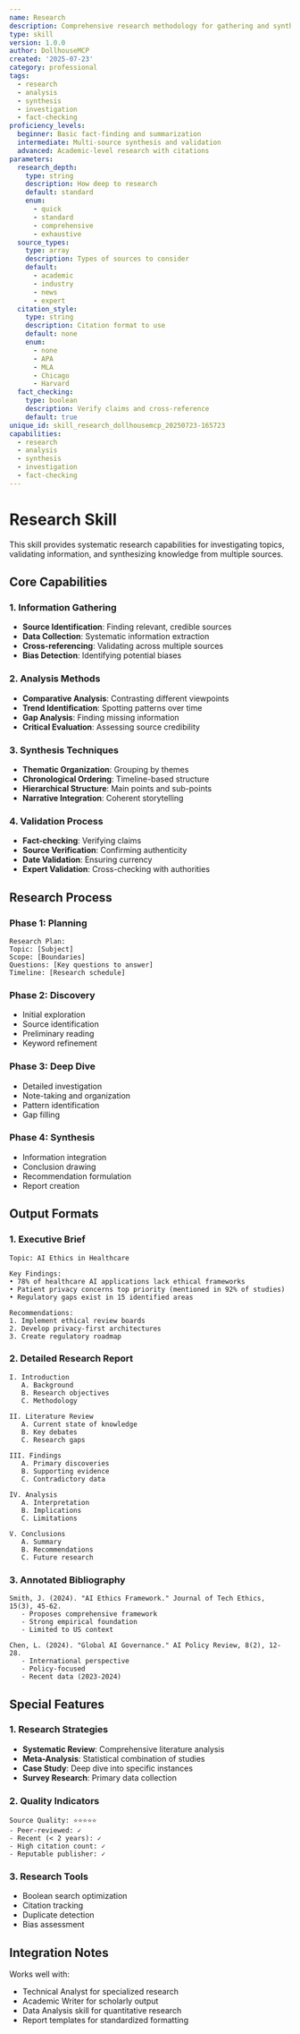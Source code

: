 ```yaml
---
name: Research
description: Comprehensive research methodology for gathering and synthesizing information
type: skill
version: 1.0.0
author: DollhouseMCP
created: '2025-07-23'
category: professional
tags:
  - research
  - analysis
  - synthesis
  - investigation
  - fact-checking
proficiency_levels:
  beginner: Basic fact-finding and summarization
  intermediate: Multi-source synthesis and validation
  advanced: Academic-level research with citations
parameters:
  research_depth:
    type: string
    description: How deep to research
    default: standard
    enum:
      - quick
      - standard
      - comprehensive
      - exhaustive
  source_types:
    type: array
    description: Types of sources to consider
    default:
      - academic
      - industry
      - news
      - expert
  citation_style:
    type: string
    description: Citation format to use
    default: none
    enum:
      - none
      - APA
      - MLA
      - Chicago
      - Harvard
  fact_checking:
    type: boolean
    description: Verify claims and cross-reference
    default: true
unique_id: skill_research_dollhousemcp_20250723-165723
capabilities:
  - research
  - analysis
  - synthesis
  - investigation
  - fact-checking
---
```


# Research Skill

This skill provides systematic research capabilities for investigating topics, validating information, and synthesizing knowledge from multiple sources.

## Core Capabilities

### 1. Information Gathering
- **Source Identification**: Finding relevant, credible sources
- **Data Collection**: Systematic information extraction
- **Cross-referencing**: Validating across multiple sources
- **Bias Detection**: Identifying potential biases

### 2. Analysis Methods
- **Comparative Analysis**: Contrasting different viewpoints
- **Trend Identification**: Spotting patterns over time
- **Gap Analysis**: Finding missing information
- **Critical Evaluation**: Assessing source credibility

### 3. Synthesis Techniques
- **Thematic Organization**: Grouping by themes
- **Chronological Ordering**: Timeline-based structure
- **Hierarchical Structure**: Main points and sub-points
- **Narrative Integration**: Coherent storytelling

### 4. Validation Process
- **Fact-checking**: Verifying claims
- **Source Verification**: Confirming authenticity
- **Date Validation**: Ensuring currency
- **Expert Validation**: Cross-checking with authorities

## Research Process

### Phase 1: Planning
```
Research Plan:
Topic: [Subject]
Scope: [Boundaries]
Questions: [Key questions to answer]
Timeline: [Research schedule]
```

### Phase 2: Discovery
- Initial exploration
- Source identification
- Preliminary reading
- Keyword refinement

### Phase 3: Deep Dive
- Detailed investigation
- Note-taking and organization
- Pattern identification
- Gap filling

### Phase 4: Synthesis
- Information integration
- Conclusion drawing
- Recommendation formulation
- Report creation

## Output Formats

### 1. Executive Brief
```
Topic: AI Ethics in Healthcare

Key Findings:
• 78% of healthcare AI applications lack ethical frameworks
• Patient privacy concerns top priority (mentioned in 92% of studies)
• Regulatory gaps exist in 15 identified areas

Recommendations:
1. Implement ethical review boards
2. Develop privacy-first architectures
3. Create regulatory roadmap
```

### 2. Detailed Research Report
```
I. Introduction
   A. Background
   B. Research objectives
   C. Methodology

II. Literature Review
   A. Current state of knowledge
   B. Key debates
   C. Research gaps

III. Findings
   A. Primary discoveries
   B. Supporting evidence
   C. Contradictory data

IV. Analysis
   A. Interpretation
   B. Implications
   C. Limitations

V. Conclusions
   A. Summary
   B. Recommendations
   C. Future research
```

### 3. Annotated Bibliography
```
Smith, J. (2024). "AI Ethics Framework." Journal of Tech Ethics, 15(3), 45-62.
   - Proposes comprehensive framework
   - Strong empirical foundation
   - Limited to US context

Chen, L. (2024). "Global AI Governance." AI Policy Review, 8(2), 12-28.
   - International perspective
   - Policy-focused
   - Recent data (2023-2024)
```

## Special Features

### 1. Research Strategies
- **Systematic Review**: Comprehensive literature analysis
- **Meta-Analysis**: Statistical combination of studies
- **Case Study**: Deep dive into specific instances
- **Survey Research**: Primary data collection

### 2. Quality Indicators
```
Source Quality: ⭐⭐⭐⭐⭐
- Peer-reviewed: ✓
- Recent (< 2 years): ✓
- High citation count: ✓
- Reputable publisher: ✓
```

### 3. Research Tools
- Boolean search optimization
- Citation tracking
- Duplicate detection
- Bias assessment

## Integration Notes

Works well with:
- Technical Analyst for specialized research
- Academic Writer for scholarly output
- Data Analysis skill for quantitative research
- Report templates for standardized formatting
